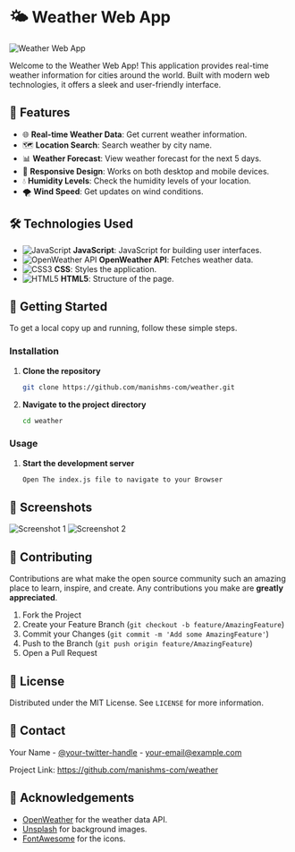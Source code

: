# 🌤️ Weather Web App

![Weather Web App](https://th.bing.com/th/id/OIP.q4qnyvDrM1YTXp6xuJezwQHaFj?rs=1&pid=ImgDetMain)

Welcome to the Weather Web App! This application provides real-time weather information for cities around the world. Built with modern web technologies, it offers a sleek and user-friendly interface.

## 🌟 Features

- 🌐 **Real-time Weather Data**: Get current weather information.
- 🗺️ **Location Search**: Search weather by city name.
- 📊 **Weather Forecast**: View weather forecast for the next 5 days.
- 🎨 **Responsive Design**: Works on both desktop and mobile devices.
- 💧 **Humidity Levels**: Check the humidity levels of your location.
- 🌪️ **Wind Speed**: Get updates on wind conditions.

## 🛠️ Technologies Used

- ![JavaScript](https://img.icons8.com/color/48/000000/javascript.png) **JavaScript**: JavaScript for building user interfaces.
- ![OpenWeather API](https://img.icons8.com/color/48/000000/api.png) **OpenWeather API**: Fetches weather data.
- ![CSS3](https://img.icons8.com/color/48/000000/css3.png) **CSS**: Styles the application.
- ![HTML5](https://img.icons8.com/color/48/000000/html-5.png) **HTML5**: Structure of the page.


## 🚀 Getting Started

To get a local copy up and running, follow these simple steps.



### Installation

1. **Clone the repository**
   ```sh
   git clone https://github.com/manishms-com/weather.git
   ```
2. **Navigate to the project directory**
   ```sh
   cd weather
   ```


### Usage

1. **Start the development server**
   ```sh
   Open The index.js file to navigate to your Browser
   ```


## 📸 Screenshots

![Screenshot 1]()
![Screenshot 2]()

## 🤝 Contributing

Contributions are what make the open source community such an amazing place to learn, inspire, and create. Any contributions you make are **greatly appreciated**.

1. Fork the Project
2. Create your Feature Branch (`git checkout -b feature/AmazingFeature`)
3. Commit your Changes (`git commit -m 'Add some AmazingFeature'`)
4. Push to the Branch (`git push origin feature/AmazingFeature`)
5. Open a Pull Request

## 📜 License

Distributed under the MIT License. See `LICENSE` for more information.

## 📧 Contact

Your Name - [@your-twitter-handle](https://twitter.com/your-twitter-handle) - your-email@example.com

Project Link: https://github.com/manishms-com/weather

## 🌟 Acknowledgements

- [OpenWeather](https://openweathermap.org/) for the weather data API.
- [Unsplash](https://unsplash.com/) for background images.
- [FontAwesome](https://fontawesome.com/) for the icons.
